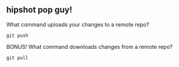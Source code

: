 ##  hipshot pop guy!

What command uploads your changes to a remote repo?

`git push` <!-- .element: class="fragment" data-fragment-index="1" -->

BONUS! What command downloads changes from a remote repo? <!-- .element: class="fragment" data-fragment-index="2" -->

`git pull` <!-- .element: class="fragment" data-fragment-index="3" -->

